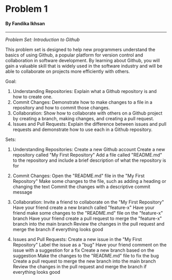 # Problem 1
#### By Fandika Ikhsan
---

*Problem Set: Introduction to Github*

This problem set is designed to help new programmers understand the basics of using Github, a popular platform for version control and collaboration in software development. By learning about Github, you will gain a valuable skill that is widely used in the software industry and will be able to collaborate on projects more efficiently with others.

Goal:
1. Understanding Repositories: Explain what a Github repository is and how to create one.
2. Commit Changes: Demonstrate how to make changes to a file in a repository and how to commit those changes.
3. Collaboration: Show how to collaborate with others on a Github project by creating a branch, making changes, and creating a pull request.
4. Issues and Pull Requests: Explain the difference between issues and pull requests and demonstrate how to use each in a Github repository.

Sets:
1. Understanding Repositories:
Create a new Github account
Create a new repository called "My First Repository"
Add a file called "README.md" to the repository and include a brief description of what the repository is for

2. Commit Changes:
Open the "README.md" file in the "My First Repository"
Make some changes to the file, such as adding a heading or changing the text
Commit the changes with a descriptive commit message

3. Collaboration:
Invite a friend to collaborate on the "My First Repository"
Have your friend create a new branch called "feature-x"
Have your friend make some changes to the "README.md" file on the "feature-x" branch
Have your friend create a pull request to merge the "feature-x" branch into the main branch
Review the changes in the pull request and merge the branch if everything looks good

4. Issues and Pull Requests:
Create a new issue in the "My First Repository"
Label the issue as a "bug"
Have your friend comment on the issue with a suggestion for a fix
Create a new branch based on the suggestion
Make the changes to the "README.md" file to fix the bug
Create a pull request to merge the new branch into the main branch
Review the changes in the pull request and merge the branch if everything looks good

